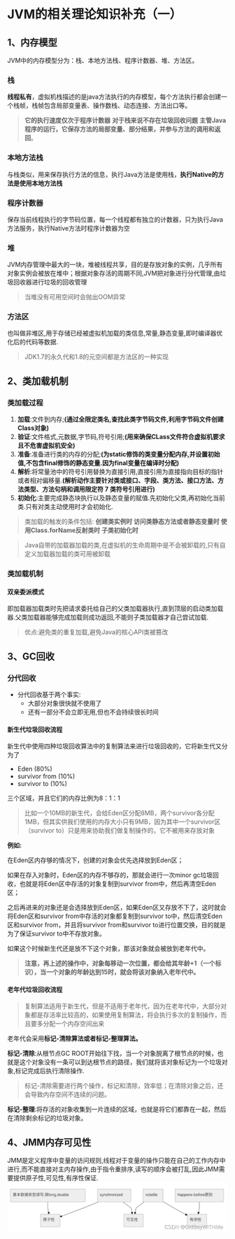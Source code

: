 # JVM的相关理论知识补充（一）
## 1、内存模型


JVM中的内存模型分为：栈、本地方法栈、程序计数器、堆、方法区。

### 栈
**线程私有**，虚拟机栈描述的是java方法执行的内存模型，每个方法执行都会创建一个栈帧，栈帧包含局部变量表、操作数栈、动态连接、方法出口等。
> **它的执行速度仅次于程序计数器**
>  **对于栈来说不存在垃圾回收问题**
>  **主管Java程序的运行，它保存方法的局部变量、部分结果，并参与方法的调用和返回**。

### 本地方法栈
与栈类似，用来保存执行方法的信息，执行Java方法是使用栈，**执行Native的方法是使用本地方法栈**


### 程序计数器
保存当前线程执行的字节码位置，每一个线程都有独立的计数器，只为执行Java方法服务，执行Native方法时程序计数器为空

### 堆
JVM内存管理中最大的一块，堆被线程共享，目的是存放对象的实例，几乎所有对象实例会被放在堆中；根据对象存活的周期不同,JVM把对象进行分代管理,由垃圾回收器进行垃圾的回收管理
> 当堆没有可用空间时会抛出OOM异常
### 方法区
也叫做非堆区,用于存储已经被虚拟机加载的类信息,常量,静态变量,即时编译器优化后的代码等数据.
> JDK1.7的永久代和1.8的元空间都是方法区的一种实现
## 2、类加载机制
### 类加载过程
1. **加载**:文件到内存;**(通过全限定类名,查找此类字节码文件,利用字节码文件创建Class对象)**
2. **验证**:文件格式,元数据,字节码,符号引用;**(用来确保CLass文件符合虚拟机要求且不危害虚拟机安全)**
3. **准备**:准备进行类的内存的分配;**(为static修饰的类变量分配内存,并设置初始值,不包含final修饰的静态变量.因为final变量在编译时分配)**
4. **解析**:将常量池中的符号引用替换为直接引用,直接引用为直接指向目标的指针或者相对偏移量.**(解析动作主要针对类或接口、字段、类方法、接口方法、方法类型、方法句柄和调用限定符 7 类符号引用进行)**
5. **初始化**:主要完成静态块执行以及静态变量的赋值.先初始化父类,再初始化当前类.只有对类主动使用时才会初始化.
> 类加载的触发的条件包括:
> **创建类实例时
> 访问类静态方法或者静态变量时
> 使用Class.forName反射类时
> 子类初始化时**


> Java自带的加载器加载的类,在虚拟机的生命周期中是不会被卸载的,只有自定义加载器加载的类可用被卸载

### 类加载机制
#### 双亲委派模式
即加载器加载类时先把请求委托给自己的父类加载器执行,直到顶层的启动类加载器.父类加载器能够完成加载则成功返回,不能则子类加载器才自己尝试加载.
> 优点:避免类的重复加载,避免Java的核心API类被篡改

## 3、GC回收
### 分代回收
- 分代回收基于两个事实:
	- 大部分对象很快就不使用了
	- 还有一部分不会立即无用,但也不会持续很长时间
#### 新生代垃圾回收流程
新生代中使用四种垃圾回收算法中的复制算法来进行垃圾回收的，它将新生代又分为了
- Eden (80%)
- survivor from (10%)
- survivor to (10%)

三个区域，并且它们的内存比例为8：1：1
> 比如一个10MB的新生代，会给Eden区分配8MB，两个survivor各分配1MB，但其实供我们使用的内存大小只有9MB，因为其中一个survivor区（survivor to）只是用来协助我们做复制操作的，它不被用来存放对象

**例如:**

在Eden区内存够的情况下，创建的对象会优先选择放到Eden区；

如果在存入对象时，Eden区的内存不够存的，那就会进行一次minor gc垃圾回收，也就是将Eden区中存活的对象复制到survivor from中，然后再清空Eden区；

之后再进来的对象还是会选择放到Eden区，如果Eden区又存放不下了，这时就会将Eden区和survivor from中存活的对象都复制到survivor to中，然后清空Eden区和survivor from，并且将survivor from和survivor to进行位置交换，目的就是为了保证survivor to中不存放对象。

如果这个时候新生代还是放不下这个对象，那该对象就会被放到老年代中。

> **注意，再上述的操作中，对象每移动一次位置，都会给其年龄+1（一个标识），当一个对象的年龄达到15时，就会将该对象纳入老年代中。**
#### 老年代垃圾回收流程
> 复制算法适用于新生代，但是不适用于老年代，因为在老年代中，大部分对象都是存活率比较高的，如果使用复制算法，将会执行多次的复制操作，而且要多分配一个内存空间出来

老年代会采用**标记-清除算法或者标记-整理算法。**

**标记-清除**:从根节点GC ROOT开始往下找，当一个对象脱离了根节点的时候，也就是这个对象没有一条可以到达根节点的路径，我们就将该对象标记为一个垃圾对象,标记完成后执行清除操作.
> 标记-清除需要进行两个操作，标记和清除，效率低；在清除对象之后，还会导致内存空间不连续的问题。

**标记-整理**:将存活的对象收集到一片连续的区域，也就是将它们都靠在一起，然后在清除剩余标记的垃圾对象。

## 4、JMM内存可见性
JMM是定义程序中变量的访问规则,线程对于变量的操作只能在自己的工作内存中进行,而不能直接对主内存操作,由于指令重排序,读写的顺序会被打乱,因此JMM需要提供原子性,可见性,有序性保证.
![JMM内存可见性](..%2F..%2F..%2F.vitepress%2Fpublic%2Fimages%2Fjvm%2Fe65538645a3a4f9fb065a52dbeaf30a4.png)

